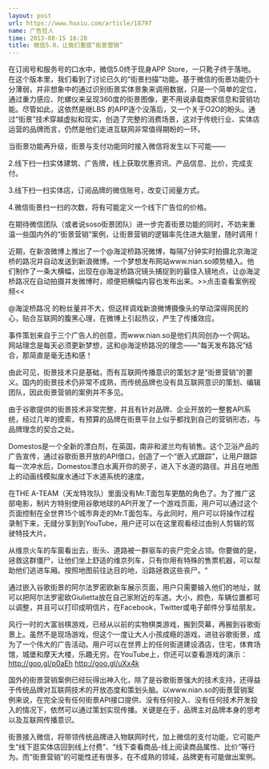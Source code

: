 ```yaml
---
layout: post
url: https://www.huxiu.com/article/18797
name: 广告狂人
time: 2013-08-15 16:20
title: 微信5.0，让我们重提“街景营销”
---
```

在订阅号和服务号的口水中，微信5.0终于现身APP Store，一只靴子终于落地。在这个版本里，我们看到了讨论已久的“街景扫描”功能。基于微信的街景功能仍十分薄弱，并非想象中的通过识别街景实体景象来调用数据，只是一个简单的定位，通过重力感应、陀螺仪来呈现360度的街景图像，更不用说承载商家信息和营销功能。尽管如此，这依然是继LBS 的APP逐个没落后，又一个关于O2O的盼头。通过“街景”技术穿越虚拟和现实，创造了完整的消费场景，这对于传统行业、实体店运营的品牌而言，仍然是他们走进互联网非常值得期盼的一环。

当街景功能再升级，街景与支付功能同时接入微信将发生以下可能——

2.线下扫一扫实体建筑、广告牌，线上获取优惠资讯、产品信息、比价，完成支付。

3.线下扫一扫实体店，订阅品牌的微信账号，改变订阅量方式。

4.微信街景扫一扫的次数，将有可能定义一个线下广告位的价格。

在期待微信团队（或者说soso街景团队）进一步完善街景功能的同时，不妨来重温一些国内外的“街景营销”案例，让街景营销的逻辑率先住进大脑里，随时调用！

近期，在新浪微博上推出了一个@海淀桥路况微博，每隔7分钟实时拍摄北京海淀桥的路况并自动发送到新浪微博。一个梦想发布网站www.nian.so顺势植入。他们制作了一条大横幅，出现在@海淀桥路况镜头捕捉到的最佳入镜地点，让@海淀桥路况在自动拍摄并发微博时，顺便把横幅内容也发布出来。>>点击查看案例视频<<

@海淀桥路况 的粉丝量并不大，但这样调戏新浪微博摄像头的举动深得网民的心，贴合互联网的腹黑心理，在微博上引起热议，产生了传播效应。

事件策划来自于三个广告人的创意，而www.nian.so是他们共同创办一个网站。网站理念是每天必须更新梦想，这和@海淀桥路况的理念——“每天发布路况”结合，那简直是毫无违和感！

由此可见，街景技术只是基础，而有互联网传播意识的策划才是“街景营销”的要义。国内的街景技术仍非常不成熟，而传统品牌也没有具互联网意识的策划、编辑团队，因此街景营销的案例并不多见。

由于谷歌提供的街景技术非常完整，并且有针对品牌、企业开放的一整套API系统，经过几年的摸索，有预算的品牌在街景平台上似乎都找到自己的营销形态，与品牌理念的契合之处。

Domestos是一个全新的漂白剂，在英国，南非和波兰均有销售。这个卫浴产品的广告宣传，通过谷歌街景开放的API借口，创造了一个“嵌入式跟踪”，让用户跟踪每一次冲水后，Domestos漂白水离开你的房子，进入下水道的路径。并且在地图上的动画线模拟废水通过下水道系统的速度。

在THE A-TEAM（天龙特攻队）里面没有Mr.T面包车更酷的角色了。为了推广这部电影，制片方特别使用谷歌地球的API开发了一个游戏页面，用户可以通过这个页面控制在全世界15个城市奔走的Mr.T面包车。与此同时，用户可以将操作过程录制下来，无缝分享到到YouTube，用户还可以在这里观看经过由别人剪辑的驾驶特技大片。

从维京火车的车窗看出去，街头、道路被一群驱车的丧尸完全占领。你要做的是，拯救这群僵尸，让他们坐上舒适的维京列车，只有你用有特殊的售票机器，可以帮助他们逃进车厢。按照地图前往达目的地，沿路拯救这些丧尸。“

通过嵌入谷歌街景的阿尔法罗密欧新车展示页面，用户只需要输入他们的地址，就可以把阿尔法罗密欧Giulietta放在自己家附近的车道。大小，颜色，车辆位置都可以调整，并且可以打印成明信片，在Facebook，Twitter或电子邮件分享给朋友。

风行一时的大富翁棋游戏，已经从以前的实物棋类游戏，搬到荧幕，再搬到谷歌街景上。虽然不是现场游戏，但这个一度让大人小孩成瘾的游戏，进驻谷歌街景，成为了一个伟大的广告活动。用户可以在世界上的任何街道建设酒店，住宅，体育场馆，城堡和摩天大楼，乐趣无穷。在YouTube上，你还可以查看游戏的演示：http://goo.gl/p0aEh http://goo.gl/uXx4k

国外的街景营销案例已经玩得出神入化，除了是谷歌街景强大的技术支持，还得益于传统品牌对互联网技术的开放态度和策划头脑。以www.nian.so的街景营销案例来说，在完全没有任何街景API接口提供、没有任何投入、没有任何技术开发投入的情况下，依然可以通过策划实现传播。关键是在于，品牌主对品牌本身的思考以及互联网传播意识。

街景接入微信，将带领传统品牌进入物联网时代，加上微信的支付功能，它可能产生“线下逛实体店回到线上付费”、“线下查看商品-线上阅读商品属性、比价”等行为。而“街景营销”的可能性还有很多，在不成熟的领域，品牌更有可能做出案例。

